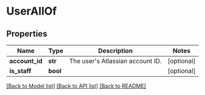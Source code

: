 # UserAllOf

## Properties
Name | Type | Description | Notes
------------ | ------------- | ------------- | -------------
**account_id** | **str** | The user&#39;s Atlassian account ID. | [optional] 
**is_staff** | **bool** |  | [optional] 

[[Back to Model list]](../README.md#documentation-for-models) [[Back to API list]](../README.md#documentation-for-api-endpoints) [[Back to README]](../README.md)


